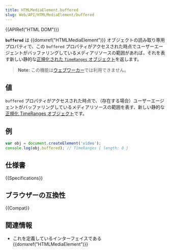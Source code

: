 ```yaml
---
title: HTMLMediaElement.buffered
slug: Web/API/HTMLMediaElement/buffered
---
```

{{APIRef("HTML DOM")}}

**`buffered`** は {{domxref("HTMLMediaElement")}} オブジェクトの読み取り専用プロパティで、この `buffered` プロパティがアクセスされた時点でユーザーエージェントがバッファリングしているメディアリソースの範囲があれば，それを表す新しい静的な[正規化された `TimeRanges` オブジェクト](/ja/docs/Web/API/TimeRanges#normalized_timeranges_objects)を返します。

> **Note:** この機能は[ウェブワーカー](/ja/docs/Web/API/Web_Workers_API)では利用できません。

## 値

`buffered` プロパティがアクセスされた時点で、（存在する場合）ユーザーエージェントがバッファリングしているメディアリソースの範囲を表す、新しい静的な[正規化 TimeRanges オブジェクト](/ja/docs/Web/API/TimeRanges#normalized_timeranges_objects)です。

## 例

```js
var obj = document.createElement('video');
console.log(obj.buffered); // TimeRanges { length: 0 }
```

## 仕様書

{{Specifications}}

## ブラウザーの互換性

{{Compat}}

## 関連情報

- これを定義しているインターフェイスである {{domxref("HTMLMediaElement")}}
